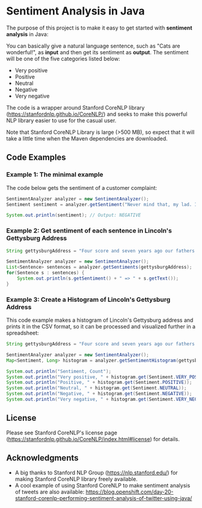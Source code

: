 # Sentiment Analysis in Java

The purpose of this project is to make it easy to get started with **sentiment analysis** in Java:

You can basically give a natural language sentence, such as "Cats are wonderful!", as **input** and then get its sentiment as **output**. The sentiment will be one of the five categories listed below:

* Very positive
* Positive
* Neutral
* Negative
* Very negative

The code is a wrapper around Stanford CoreNLP library (https://stanfordnlp.github.io/CoreNLP/) and seeks to make this powerful NLP library easier to use for the casual user.

Note that Stanford CoreNLP Library is large (>500 MB), so expect that it will take a little time when the Maven dependencies are downloaded.

## Code Examples

### Example 1: The minimal example
The code below gets the sentiment of a customer complaint:

```java
SentimentAnalyzer analyzer = new SentimentAnalyzer();
Sentiment sentiment = analyzer.getSentiment("Never mind that, my lad. I wish to complain about this parrot what I purchased not half an hour ago from this very boutique.");

System.out.println(sentiment); // Output: NEGATIVE
```

### Example 2: Get sentiment of each sentence in Lincoln's Gettysburg Address

```java
String gettysburgAddress = "Four score and seven years ago our fathers brought forth, upon this continent, a new nation, conceived in liberty, and dedicated to the proposition that all men are created equal. Now we are engaged in a great civil war, testing whether that nation, or any nation so conceived, and so dedicated, can long endure. We are met on a great battle field of that war. We come to dedicate a portion of it, as a final resting place for those who died here, that the nation might live. This we may, in all propriety do. But, in a larger sense, we can not dedicate we can not consecrate we can not hallow, this ground The brave men, living and dead, who struggled here, have hallowed it, far above our poor power to add or detract. The world will little note, nor long remember what we say here; while it can never forget what they did here. It is rather for us, the living, we here be dedicated to the great task remaining before us that, from these honored dead we take increased devotion to that cause for which they here, gave the last full measure of devotion that we here highly resolve these dead shall not have died in vain; that the nation, shall have a new birth of freedom, and that government of the people, by the people, for the people, shall not perish from the earth.";

SentimentAnalyzer analyzer = new SentimentAnalyzer();
List<Sentence> sentences = analyzer.getSentiments(gettysburgAddress);
for(Sentence s : sentences) {
    System.out.println(s.getSentiment() + " => " + s.getText());
}
```

### Example 3: Create a Histogram of Lincoln's Gettysburg Address
This code example makes a histogram of Lincoln's Gettysburg address and prints it in the CSV format, so it can be processed and visualized further in a spreadsheet:  

```java
String gettysburgAddress = "Four score and seven years ago our fathers brought forth, upon this continent, a new nation, conceived in liberty, and dedicated to the proposition that all men are created equal. Now we are engaged in a great civil war, testing whether that nation, or any nation so conceived, and so dedicated, can long endure. We are met on a great battle field of that war. We come to dedicate a portion of it, as a final resting place for those who died here, that the nation might live. This we may, in all propriety do. But, in a larger sense, we can not dedicate we can not consecrate we can not hallow, this ground The brave men, living and dead, who struggled here, have hallowed it, far above our poor power to add or detract. The world will little note, nor long remember what we say here; while it can never forget what they did here. It is rather for us, the living, we here be dedicated to the great task remaining before us that, from these honored dead we take increased devotion to that cause for which they here, gave the last full measure of devotion that we here highly resolve these dead shall not have died in vain; that the nation, shall have a new birth of freedom, and that government of the people, by the people, for the people, shall not perish from the earth.";

SentimentAnalyzer analyzer = new SentimentAnalyzer();
Map<Sentiment, Long> histogram = analyzer.getSentimentHistogram(gettysburgAddress);

System.out.println("Sentiment, Count");
System.out.println("Very positive, " + histogram.get(Sentiment.VERY_POSITIVE));
System.out.println("Positive, " + histogram.get(Sentiment.POSITIVE));
System.out.println("Neutral, " + histogram.get(Sentiment.NEUTRAL));
System.out.println("Negative, " + histogram.get(Sentiment.NEGATIVE));
System.out.println("Very negative, " + histogram.get(Sentiment.VERY_NEGATIVE));
```

## License

Please see Stanford CoreNLP's license page (https://stanfordnlp.github.io/CoreNLP/index.html#license) for details. 

## Acknowledgments

* A big thanks to Stanford NLP Group (https://nlp.stanford.edu/) for making Stanford CoreNLP library freely available. 
* A cool example of using Stanford CoreNLP to make sentiment analysis of tweets are also available: https://blog.openshift.com/day-20-stanford-corenlp-performing-sentiment-analysis-of-twitter-using-java/
